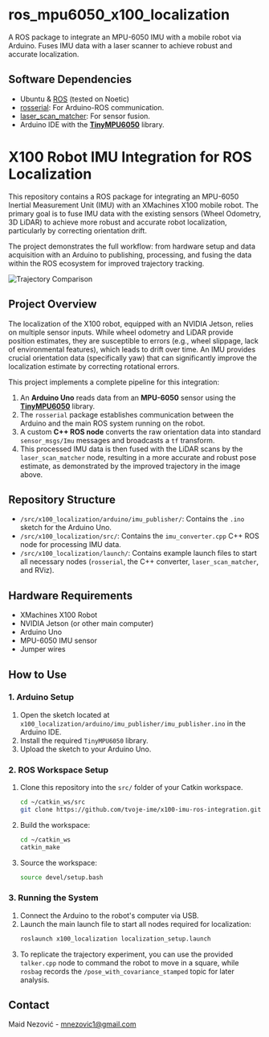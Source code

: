 # ros_mpu6050_x100_localization
A ROS package to integrate an MPU-6050 IMU with a mobile robot via Arduino. Fuses IMU data with a laser scanner to achieve robust and accurate localization.

## Software Dependencies

-   Ubuntu & [ROS](https://wiki.ros.org/ROS/Installation) (tested on Noetic)
-   [rosserial](https://wiki.ros.org/rosserial): For Arduino-ROS communication.
-   [laser_scan_matcher](https://wiki.ros.org/laser_scan_matcher): For sensor fusion.
-   Arduino IDE with the [**TinyMPU6050**](https://github.com/gabriel-milan/TinyMPU6050) library.


# X100 Robot IMU Integration for ROS Localization

This repository contains a ROS package for integrating an MPU-6050 Inertial Measurement Unit (IMU) with an XMachines X100 mobile robot. The primary goal is to fuse IMU data with the existing sensors (Wheel Odometry, 3D LiDAR) to achieve more robust and accurate robot localization, particularly by correcting orientation drift.

The project demonstrates the full workflow: from hardware setup and data acquisition with an Arduino to publishing, processing, and fusing the data within the ROS ecosystem for improved trajectory tracking.

![Trajectory Comparison](https://github.com/user-attachments/assets/52354751-5ddb-4211-9851-77f5e4b41e67)

## Project Overview

The localization of the X100 robot, equipped with an NVIDIA Jetson, relies on multiple sensor inputs. While wheel odometry and LiDAR provide position estimates, they are susceptible to errors (e.g., wheel slippage, lack of environmental features), which leads to drift over time. An IMU provides crucial orientation data (specifically yaw) that can significantly improve the localization estimate by correcting rotational errors.

This project implements a complete pipeline for this integration:
1.  An **Arduino Uno** reads data from an **MPU-6050** sensor using the [**TinyMPU6050**](https://github.com/gabriel-milan/TinyMPU6050) library.
2.  The `rosserial` package establishes communication between the Arduino and the main ROS system running on the robot.
3.  A custom **C++ ROS node** converts the raw orientation data into standard `sensor_msgs/Imu` messages and broadcasts a `tf` transform.
4.  This processed IMU data is then fused with the LiDAR scans by the `laser_scan_matcher` node, resulting in a more accurate and robust pose estimate, as demonstrated by the improved trajectory in the image above.

## Repository Structure

-   `/src/x100_localization/arduino/imu_publisher/`: Contains the `.ino` sketch for the Arduino Uno.
-   `/src/x100_localization/src/`: Contains the `imu_converter.cpp` C++ ROS node for processing IMU data.
-   `/src/x100_localization/launch/`: Contains example launch files to start all necessary nodes (`rosserial`, the C++ converter, `laser_scan_matcher`, and RViz).

## Hardware Requirements

-   XMachines X100 Robot
-   NVIDIA Jetson (or other main computer)
-   Arduino Uno
-   MPU-6050 IMU sensor
-   Jumper wires


## How to Use

### 1. Arduino Setup

1.  Open the sketch located at `x100_localization/arduino/imu_publisher/imu_publisher.ino` in the Arduino IDE.
2.  Install the required `TinyMPU6050` library.
3.  Upload the sketch to your Arduino Uno.

### 2. ROS Workspace Setup

1.  Clone this repository into the `src/` folder of your Catkin workspace.
    ```bash
    cd ~/catkin_ws/src
    git clone https://github.com/tvoje-ime/x100-imu-ros-integration.git
    ```
2.  Build the workspace:
    ```bash
    cd ~/catkin_ws
    catkin_make
    ```
3.  Source the workspace:
    ```bash
    source devel/setup.bash
    ```

### 3. Running the System

1.  Connect the Arduino to the robot's computer via USB.
2.  Launch the main launch file to start all nodes required for localization:
    ```bash
    roslaunch x100_localization localization_setup.launch
    ```
3.  To replicate the trajectory experiment, you can use the provided `talker.cpp` node to command the robot to move in a square, while `rosbag` records the `/pose_with_covariance_stamped` topic for later analysis.

## Contact

Maid Nezović - mnezovic1@gmail.com
